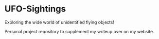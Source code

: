 # UFO-Sightings
Exploring the wide world of unidentified flying objects!

Personal project repository to supplement my writeup over on my website.


